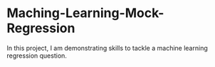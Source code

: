 # Maching-Learning-Mock-Regression
In this project, I am demonstrating skills to tackle a machine learning regression question.
